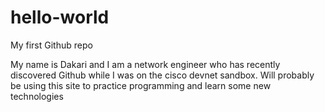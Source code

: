 # hello-world
My first Github repo


My name is Dakari and I am a network engineer who has recently discovered Github while I was on the cisco devnet sandbox. Will probably be using this site to practice programming and learn some new technologies
